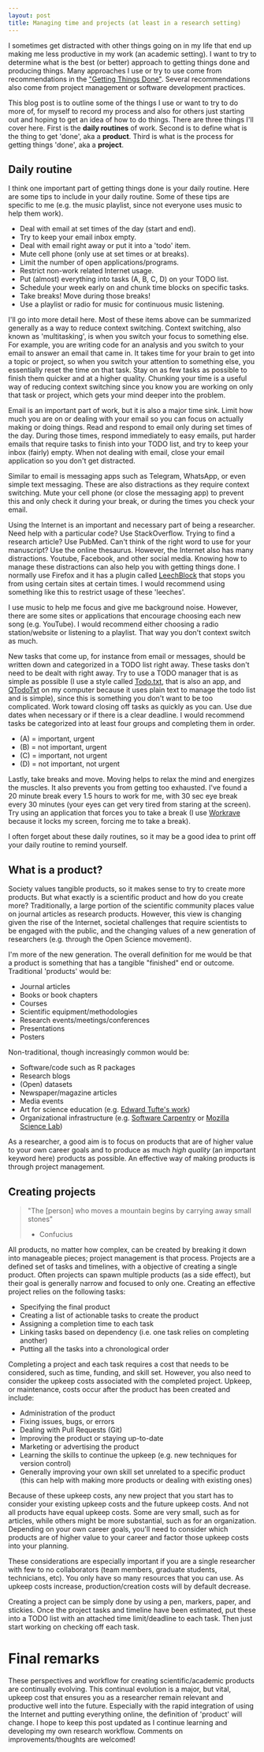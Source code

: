 ```yaml
---
layout: post
title: Managing time and projects (at least in a research setting)
---
```


I sometimes get distracted with other things going on in my life that end up
making me less productive in my work (an academic setting). I want to try to
determine what is the best (or better) approach to getting things done and
producing things. Many approaches I use or try to use come from recommendations in the
["Getting Things Done"](https://en.wikipedia.org/wiki/Getting_Things_Done).
Several recommendations also come from project management or software
development practices. 

This blog post is to outline some of the things I use or want to try to do more
of, for myself to record my process and also for others just starting out and
hoping to get an idea of how to do things. There are three things I'll cover here.
First is the **daily routines** of work. Second is to define what is the thing
to get 'done', aka a **product**. Third is what is the process for getting
things 'done', aka a **project**.

## Daily routine

I think one important part of getting things done is your daily routine. Here
are some tips to include in your daily routine. Some of these tips are specific
to me (e.g. the music playlist, since not everyone uses music to help them work).

- Deal with email at set times of the day (start and end).
- Try to keep your email inbox empty.
- Deal with email right away or put it into a 'todo' item.
- Mute cell phone (only use at set times or at breaks).
- Limit the number of open applications/programs.
- Restrict non-work related Internet usage.
- Put (almost) everything into tasks (A, B, C, D) on your TODO list.
- Schedule your week early on and chunk time blocks on specific tasks.
- Take breaks! Move during those breaks!
- Use a playlist or radio for music for continuous music listening.

I'll go into more detail here. Most of these items above can be summarized
generally as a way to reduce context switching. Context switching, also known as
'multitasking', is when you switch your focus to something else. For example, 
you are writing code for an analysis and you switch to your email to answer an 
email that came in. It takes time for your brain to get into a topic or project,
so when you switch your attention to something else, you essentially reset the
time on that task. Stay on as few tasks as possible to finish them quicker and
at a higher quality. Chunking your time is a useful way of reducing context
switching since you know you are working on only that task or project, which
gets your mind deeper into the problem.

Email is an important part of work, but it is also a major time sink. Limit how
much you are on or dealing with your email so you can focus on actually making
or doing things. Read and respond to email only during set times of the day.
During those times, respond immediately to easy emails, put harder emails that
require tasks to finish into your TODO list, and try to keep your inbox (fairly)
empty. When not dealing with email, close your email application so you don't
get distracted.

Similar to email is messaging apps such as Telegram, WhatsApp, or even simple
text messaging. These are also distractions as they require context switching.
Mute your cell phone (or close the messaging app) to prevent this and only check
it during your break, or during the times you check your email.

Using the Internet is an important and necessary part of being a researcher.
Need help with a particular code? Use StackOverflow. Trying to find a research
article? Use PubMed. Can't think of the right word to use for your manuscript?
Use the online thesaurus. However, the Internet also has many distractions.
Youtube, Facebook, and other social media. Knowing how to manage these
distractions can also help you with getting things done. I normally use Firefox
and it has a plugin called 
[LeechBlock](https://addons.mozilla.org/en-US/firefox/addon/leechblock/) 
that stops you from using certain sites at certain times. I would recommend
using something like this to restrict usage of these 'leeches'.

I use music to help me focus and give me background noise. However, there are
some sites or applications that encourage choosing each new song (e.g. YouTube).
I would recommend either choosing a radio station/website or listening to a 
playlist. That way you don't context switch as much.

New tasks that come up, for instance from email or messages, should be written
down and categorized in a TODO list right away. These tasks don't need to be
dealt with right away. Try to use a TODO manager that is as simple as possible
(I use a style called [Todo.txt](http://todotxt.com/), that is also an app, and
[QTodoTxt](http://qtodotxt.org/) on my computer because it uses plain text to
manage the todo list and is simple), since this is something you don't want to
be too complicated. Work toward closing off tasks as quickly as you can. Use due
dates when necessary or if there is a clear deadline. I would recommend tasks be
categorized into at least four groups and completing them in order.

- (A) = important, urgent
- (B) = not important, urgent
- (C) = important, not urgent
- (D) = not important, not urgent

Lastly, take breaks and move. Moving helps to relax the mind and energizes the 
muscles. It also prevents you from getting too exhausted. I've found a 20 minute
break every 1.5 hours to work for me, with 30 sec eye break every 30 minutes 
(your eyes can get very tired from staring at the screen). Try using an 
application that forces you to take a break (I use 
[Workrave](http://www.workrave.org/) because it locks my screen, forcing me to 
take a break).

I often forget about these daily routines, so it may be a good idea to print off
your daily routine to remind yourself.

## What is a product?

Society values tangible products, so it makes sense to try to create more 
products. But what exactly is a scientific product and how do you create more? 
Traditionally, a large portion of the scientific community places value on 
journal articles as research products. However, this view is changing given the 
rise of the Internet, societal challenges that require scientists to be engaged 
with the public, and the changing values of a new generation of researchers
(e.g. through the Open Science movement).

I'm more of the new generation. The overall definition for me would be that a
product is something that has a tangible "finished" end or outcome. Traditional
'products' would be:

- Journal articles
- Books or book chapters
- Courses
- Scientific equipment/methodologies
- Research events/meetings/conferences
- Presentations
- Posters

Non-traditional, though increasingly common would be:

- Software/code such as R packages
- Research blogs
- (Open) datasets
- Newspaper/magazine articles
- Media events
- Art for science education (e.g. [Edward Tufte's work](https://www.edwardtufte.com/tufte/))
- Organizational infrastructure (e.g. [Software Carpentry](http://software-carpentry.org/) 
or [Mozilla Science Lab](https://science.mozilla.org/))

As a researcher, a good aim is to focus on products that are of higher value to
your own career goals and to produce as much *high quality* (an important 
keyword here) products as possible. An effective way of making products is
through project management.

## Creating projects

> "The [person] who moves a mountain begins by carrying away small stones"  
> - Confucius

All products, no matter how complex, can be created by breaking it down into
manageable pieces; project management is that process. Projects are a defined
set of tasks and timelines, with a objective of creating a single product. Often
projects can spawn multiple products (as a side effect), but their goal is
generally narrow and focused to only one. Creating an effective project relies
on the following tasks:

- Specifying the final product
- Creating a list of actionable tasks to create the product
- Assigning a completion time to each task
- Linking tasks based on dependency (i.e. one task relies on completing another)
- Putting all the tasks into a chronological order

Completing a project and each task requires a cost that needs to be considered, 
such as time, funding, and skill set. However, you also need to consider the
upkeep costs associated with the completed project. Upkeep, or maintenance,
costs occur after the product has been created and include:

- Administration of the product
- Fixing issues, bugs, or errors
- Dealing with Pull Requests (Git)
- Improving the product or staying up-to-date
- Marketing or advertising the product
- Learning the skills to continue the upkeep (e.g. new techniques for version control)
- Generally improving your own skill set unrelated to a specific product (this can
help with making more products or dealing with existing ones)

Because of these upkeep costs, any new project that you start has to consider
your existing upkeep costs and the future upkeep costs. And not all products
have equal upkeep costs. Some are very small, such as for articles, while others
might be more substantial, such as for an organization. Depending on your own
career goals, you'll need to consider which products are of higher value to your
career and factor those upkeep costs into your planning.

These considerations are especially important if you are a single researcher
with few to no collaborators (team members, graduate students, technicians,
etc). You only have so many resources that you can use. As upkeep costs
increase, production/creation costs will by default decrease.

Creating a project can be simply done by using a pen, markers, paper, and
stickies. Once the project tasks and timeline have been estimated, put these
into a TODO list with an attached time limit/deadline to each task. Then just
start working on checking off each task.

# Final remarks

These perspectives and workflow for creating scientific/academic products are
continually evolving. This continual evolution is a major, but vital, upkeep
cost that ensures you as a researcher remain relevant and productive well into
the future. Especially with the rapid integration of using the Internet and
putting everything online, the definition of 'product' will change. I hope to
keep this post updated as I continue learning and developing my own research
workflow. Comments on improvements/thoughts are welcomed!
